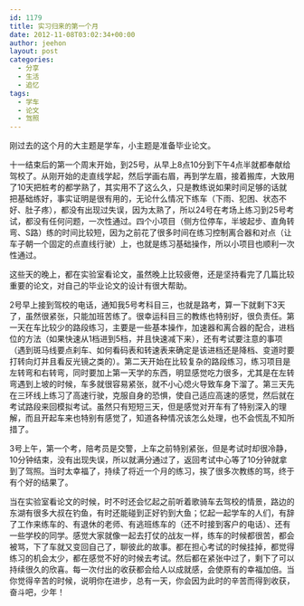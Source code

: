 ```yaml
---
id: 1179
title: 实习归来的第一个月
date: 2012-11-08T03:02:34+00:00
author: jeehon
layout: post
categories:
  - 分享
  - 生活
  - 追忆
tags:
  - 学车
  - 论文
  - 驾照
---
```

刚过去的这个月的大主题是学车，小主题是准备毕业论文。

十一结束后的第一个周末开始，到25号，从早上8点10分到下午4点半就都奉献给驾校了。从刚开始的走直线学起，然后学画右眉，再到学左眉，接着搬库，大致用了10天把桩考的都学熟了，其实用不了这么久，只是教练说如果时间足够的话就把基础练好，事实证明是很有用的，无论什么情况下练车（下雨、犯困、状态不好、肚子疼），都没有出现过失误，因为太熟了，所以24号在考场上练习到25号考试，都没有任何问题，一次性通过。四个小项目（侧方位停车，半坡起步、直角转弯、S路）练的时间比较短，因为之前花了很多时间在练习控制离合器和对点（让车子朝一个固定的点直线行驶）上，也就是练习基础操作，所以小项目也顺利一次性通过。

这些天的晚上，都在实验室看论文，虽然晚上比较疲倦，还是坚持看完了几篇比较重要的论文，对自己的毕业论文的设计有很大帮助。<!--more-->

2号早上接到驾校的电话，通知我5号考科目三，也就是路考，算一下就剩下3天了，虽然很紧张，只能加班苦练了。很幸运科目三的教练也特别好，很负责任。第一天在车比较少的路段练习，主要是一些基本操作，加速器和离合器的配合，进档位的方法（如果快速从1档进到5档，并且快速减下来），还有考试要注意的事项（遇到斑马线要点刹车、如何看码表和转速表来确定是该进档还是降档、变道时要打转向灯并且看反光镜之类的）。第二天开始在比较复杂的路段练习，练习项目是左转弯和右转弯，同时要加上第一天学的东西，明显感觉吃力很多，尤其是在左转弯遇到上坡的时候，车多就很容易紧张，就不小心熄火导致车身下溜了。第三天先在三环线上练习了高速行驶，克服自身的恐惧，使自己适应高速的感觉，然后就在考试路段来回模拟考试。虽然只有短短三天，但是感觉对开车有了特别深入的理解，而且开起车来也特别有感觉了，知道各种情况该怎么处理，也不会慌乱不知所措了。

3号上午，第一个考，陪考员是交警，上车之前特别紧张，但是考试时却很冷静，10分钟结束，没有出现失误，所以就满分通过了，返回考试中心等了10分钟就拿到了驾照。当时太幸福了，持续了将近一个月的练习，挨了很多次教练的骂，终于有个好的结果了。

当在实验室看论文的时候，时不时还会忆起之前听着歌骑车去驾校的情景，路边的东湖有很多大叔在钓鱼，有时还能碰到正好钓到大鱼；忆起一起学车的人们，有辞了工作来练车的、有退休的老师、有逃班练车的（还不时接到客户的电话）、还有一些学校的同学。感觉大家就像一起去打仗的战友一样，练车的时候都很苦，都会被骂，下了车就又变回自己了，聊彼此的故事。都在担心考试的时候挂掉，都觉得练习的机会太少，都在感觉不好的时候去考试。然后都在紧张中过了，剩下了可以持续很久的欣喜。每一次付出的收获都会给人以成就感，会使原有的幸福加倍。当你觉得辛苦的时候，说明你在进步，总有一天，你会因为此时的辛苦而得到收获，奋斗吧，少年！